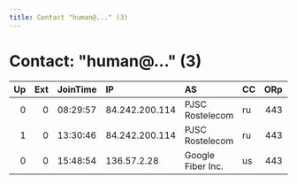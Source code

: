 ```yaml
---
title: Contact "human@..." (3)
---
```


# Contact: "human@..." (3)

|   Up |   Ext | JoinTime   | IP             | AS                | CC   |   ORp |   Dirp | OS      | Version   | Nickname            |   eFamMembers |
|-----:|------:|:-----------|:---------------|:------------------|:-----|------:|-------:|:--------|:----------|:--------------------|--------------:|
|    0 |     0 | 08:29:57   | 84.242.200.114 | PJSC Rostelecom   | ru   |   443 |      0 | Windows | 0.3.0.8   | ididntedittheconfig |             1 |
|    1 |     0 | 13:30:46   | 84.242.200.114 | PJSC Rostelecom   | ru   |   443 |      0 | Windows | 0.3.0.8   | ididntedittheconfig |             1 |
|    0 |     0 | 15:48:54   | 136.57.2.28    | Google Fiber Inc. | us   |   443 |      0 | Windows | 0.3.0.8   | CarolinaSpecial     |             1 |
